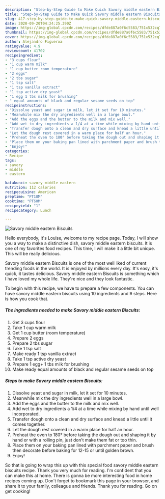 ```yaml
---
description: "Step-by-Step Guide to Make Quick Savory middle eastern Biscuits"
title: "Step-by-Step Guide to Make Quick Savory middle eastern Biscuits"
slug: 417-step-by-step-guide-to-make-quick-savory-middle-eastern-biscuits
date: 2020-09-20T04:24:25.390Z
image: https://img-global.cpcdn.com/recipes/dfde887a0f6c5583/751x532cq70/savory-middle-eastern-biscuits-recipe-main-photo.jpg
thumbnail: https://img-global.cpcdn.com/recipes/dfde887a0f6c5583/751x532cq70/savory-middle-eastern-biscuits-recipe-main-photo.jpg
cover: https://img-global.cpcdn.com/recipes/dfde887a0f6c5583/751x532cq70/savory-middle-eastern-biscuits-recipe-main-photo.jpg
author: Alejandro Figueroa
ratingvalue: 4.9
reviewcount: 41702
recipeingredient:
- "3 cups flour"
- "1 cup warm milk"
- "1 cup butter room temperature"
- "2 eggs"
- "2 tbs sugar"
- "1 tsp salt"
- "1 tsp vanilla extract"
- "1 tsp active dry yeast"
- "1 egg 1 tbs milk for brushing"
- " equal amounts of black and regular sesame seeds on top"
recipeinstructions:
- "Dissolve yeast and sugar in milk, let it set for 10 minutes."
- "Meanwhile mix the dry ingredients well in a large bowl."
- "Add the eggs and the butter to the milk and mix well."
- "Add wet to dry ingredients a 1/4 at a time while mixing by hand until well incorporated."
- "Transfer dough onto a clean and dry surface and knead a little until it comes together."
- "Let the dough rest covered in a warm place for half an hour."
- "Preheat the oven to 180° before taking the dough out and shaping it by hand or with a rolling pin, just don&#39;t make them fat or too thin."
- "Place them on your baking pan lined with parchment paper and brush then decorate before baking for 12-15 or until golden brown."
- "Enjoy!"
categories:
- Recipe
tags:
- savory
- middle
- eastern

katakunci: savory middle eastern 
nutrition: 112 calories
recipecuisine: American
preptime: "PT18M"
cooktime: "PT60M"
recipeyield: "1"
recipecategory: Lunch

---
```



![Savory middle eastern Biscuits](https://img-global.cpcdn.com/recipes/dfde887a0f6c5583/751x532cq70/savory-middle-eastern-biscuits-recipe-main-photo.jpg)

Hello everybody, it's Louise, welcome to my recipe page. Today, I will show you a way to make a distinctive dish, savory middle eastern biscuits. It is one of my favorites food recipes. This time, I will make it a little bit unique. This will be really delicious.

Savory middle eastern Biscuits is one of the most well liked of current trending foods in the world. It is enjoyed by millions every day. It's easy, it's quick, it tastes delicious. Savory middle eastern Biscuits is something which I have loved my whole life. They're nice and they look fantastic.




To begin with this recipe, we have to prepare a few components. You can have savory middle eastern biscuits using 10 ingredients and 9 steps. Here is how you cook that.

<!--inarticleads1-->

##### The ingredients needed to make Savory middle eastern Biscuits:

1. Get 3 cups flour
1. Take 1 cup warm milk
1. Get 1 cup butter (room temperature)
1. Prepare 2 eggs
1. Prepare 2 tbs sugar
1. Take 1 tsp salt
1. Make ready 1 tsp vanilla extract
1. Take 1 tsp active dry yeast
1. Prepare 1 egg+ 1 tbs milk for brushing
1. Make ready  equal amounts of black and regular sesame seeds on top




<!--inarticleads2-->

##### Steps to make Savory middle eastern Biscuits:

1. Dissolve yeast and sugar in milk, let it set for 10 minutes.
1. Meanwhile mix the dry ingredients well in a large bowl.
1. Add the eggs and the butter to the milk and mix well.
1. Add wet to dry ingredients a 1/4 at a time while mixing by hand until well incorporated.
1. Transfer dough onto a clean and dry surface and knead a little until it comes together.
1. Let the dough rest covered in a warm place for half an hour.
1. Preheat the oven to 180° before taking the dough out and shaping it by hand or with a rolling pin, just don&#39;t make them fat or too thin.
1. Place them on your baking pan lined with parchment paper and brush then decorate before baking for 12-15 or until golden brown.
1. Enjoy!




So that is going to wrap this up with this special food savory middle eastern biscuits recipe. Thank you very much for reading. I'm confident that you can make this at home. There is gonna be more interesting food in home recipes coming up. Don't forget to bookmark this page in your browser, and share it to your family, colleague and friends. Thank you for reading. Go on get cooking!
